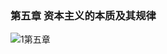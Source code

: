 ### 第五章  资本主义的本质及其规律

![1第五章](https://pic1.zhimg.com/80/v2-5ad5ecf51cc92b4edb350ee7abf82ad7_1440w.jpg)